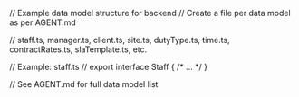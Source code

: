 // Example data model structure for backend
// Create a file per data model as per AGENT.md

// staff.ts, manager.ts, client.ts, site.ts, dutyType.ts, time.ts, contractRates.ts, slaTemplate.ts, etc.

// Example: staff.ts
// export interface Staff { /* ... */ }

// See AGENT.md for full data model list
